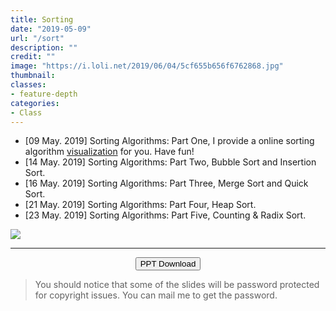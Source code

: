 ```yaml
---
title: Sorting
date: "2019-05-09"
url: "/sort"
description: ""
credit: ""
image: "https://i.loli.net/2019/06/04/5cf655b656f6762868.jpg"
thumbnail: 
classes:
- feature-depth
categories:
- Class
---
```

<!--more-->
- [09 May. 2019] Sorting Algorithms: Part One, I provide a online sorting algorithm [visualization](https://visualgo.net/bn/sorting) for you. Have fun!
- [14 May. 2019] Sorting Algorithms: Part Two, Bubble Sort and Insertion Sort. 
- [16 May. 2019] Sorting Algorithms: Part Three, Merge Sort and Quick Sort. 
- [21 May. 2019] Sorting Algorithms: Part Four, Heap Sort.
- [23 May. 2019] Sorting Algorithms: Part Five, Counting & Radix Sort. 

![](https://i.loli.net/2019/06/04/5cf654e25ce9c16030.jpg)

---
<center><button onclick="window.open('https://www.lanzous.com/b738752/')">PPT Download</button></center>



> You should notice that some of the slides will be password protected for copyright issues. You can mail me to get the password.